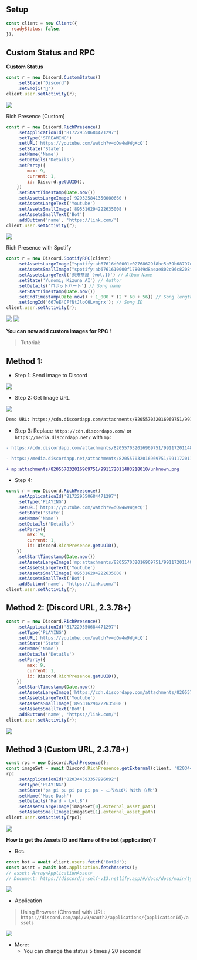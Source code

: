 ## Setup
```js
const client = new Client({
  readyStatus: false,
});
```

## Custom Status and RPC

<strong>Custom Status</strong>

```js
const r = new Discord.CustomStatus()
	.setState('Discord')
	.setEmoji('💬')
client.user.setActivity(r);
```

<img src='https://cdn.discordapp.com/attachments/820557032016969751/994318117243203758/unknown.png'>

Rich Presence [Custom]
```js
const r = new Discord.RichPresence()
	.setApplicationId('817229550684471297')
	.setType('STREAMING')
	.setURL('https://youtube.com/watch?v=dQw4w9WgXcQ')
	.setState('State')
	.setName('Name')
	.setDetails('Details')
	.setParty({
		max: 9,
		current: 1,
		id: Discord.getUUID(),
	})
	.setStartTimestamp(Date.now())
	.setAssetsLargeImage('929325841350000660')
	.setAssetsLargeText('Youtube')
	.setAssetsSmallImage('895316294222635008')
	.setAssetsSmallText('Bot')
	.addButton('name', 'https://link.com/')
client.user.setActivity(r);
```
<img src='https://cdn.discordapp.com/attachments/820557032016969751/994300662378676264/unknown.png'>

Rich Presence with Spotify
```js
const r = new Discord.SpotifyRPC(client)
	.setAssetsLargeImage("spotify:ab67616d00001e02768629f8bc5b39b68797d1bb") // Image ID
	.setAssetsSmallImage("spotify:ab6761610000f178049d8aeae802c96c8208f3b7") // Image ID
	.setAssetsLargeText('未来茶屋 (vol.1)') // Album Name
	.setState('Yunomi; Kizuna AI') // Author
	.setDetails('ロボットハート') // Song name
	.setStartTimestamp(Date.now())
	.setEndTimestamp(Date.now() + 1_000 * (2 * 60 + 56)) // Song length = 2m56s
	.setSongId('667eE4CFfNtJloC6Lvmgrx'); // Song ID
client.user.setActivity(r);
```
<img src='https://cdn.discordapp.com/attachments/820557032016969751/994512257914515456/unknown.png'>
<img src='https://cdn.discordapp.com/attachments/820557032016969751/994512258128420944/unknown.png'>


<strong>You can now add custom images for RPC !</strong>

> Tutorial:

## Method 1:

+ Step 1: Send image to Discord

<img src='https://cdn.discordapp.com/attachments/820557032016969751/995297572732284968/unknown.png'>

+ Step 2: Get Image URL

<img src='https://cdn.discordapp.com/attachments/820557032016969751/995298082474426418/unknown.png'>

```sh
Demo URL: https://cdn.discordapp.com/attachments/820557032016969751/991172011483218010/unknown.png
```

+ Step 3: Replace `https://cdn.discordapp.com/` or `https://media.discordapp.net/` with `mp:`

```diff
- https://cdn.discordapp.com/attachments/820557032016969751/991172011483218010/unknown.png

- https://media.discordapp.net/attachments/820557032016969751/991172011483218010/unknown.png

+ mp:attachments/820557032016969751/991172011483218010/unknown.png

```

+ Step 4:

```js
const r = new Discord.RichPresence()
	.setApplicationId('817229550684471297')
	.setType('PLAYING')
	.setURL('https://youtube.com/watch?v=dQw4w9WgXcQ')
	.setState('State')
	.setName('Name')
	.setDetails('Details')
	.setParty({
		max: 9,
		current: 1,
		id: Discord.RichPresence.getUUID(),
	})
	.setStartTimestamp(Date.now())
	.setAssetsLargeImage('mp:attachments/820557032016969751/991172011483218010/unknown.png')
	.setAssetsLargeText('Youtube')
	.setAssetsSmallImage('895316294222635008')
	.setAssetsSmallText('Bot')
	.addButton('name', 'https://link.com/')
client.user.setActivity(r);
```

## Method 2: (Discord URL, 2.3.78+)

```js
const r = new Discord.RichPresence()
	.setApplicationId('817229550684471297')
	.setType('PLAYING')
	.setURL('https://youtube.com/watch?v=dQw4w9WgXcQ')
	.setState('State')
	.setName('Name')
	.setDetails('Details')
	.setParty({
		max: 9,
		current: 1,
		id: Discord.RichPresence.getUUID(),
	})
	.setStartTimestamp(Date.now())
	.setAssetsLargeImage('https://cdn.discordapp.com/attachments/820557032016969751/991172011483218010/unknown.png')
	.setAssetsLargeText('Youtube')
	.setAssetsSmallImage('895316294222635008')
	.setAssetsSmallText('Bot')
	.addButton('name', 'https://link.com/')
client.user.setActivity(r);
```

<img src='https://cdn.discordapp.com/attachments/820557032016969751/995301015257616414/unknown.png'>

## Method 3 (Custom URL, 2.3.78+)

```js
const rpc = new Discord.RichPresence();
const imageSet = await Discord.RichPresence.getExternal(client, '820344593357996092', 'https://musedash.moe/covers/papipupipupipa_cover.hash.93ae31d41.png', 'https://musedash.moe/covers/lights_of_muse_cover.hash.1c18e1e22.png')
rpc
	.setApplicationId('820344593357996092')
	.setType('PLAYING')
	.setState('pa pi pu pi pu pi pa - ころねぽち With 立秋')
	.setName('Muse Dash')
	.setDetails('Hard - Lvl.8')
	.setAssetsLargeImage(imageSet[0].external_asset_path)
	.setAssetsSmallImage(imageSet[1].external_asset_path)
client.user.setActivity(rpc);
```

<img src='https://cdn.discordapp.com/attachments/820557032016969751/997781209998434355/unknown.png'>

<strong>How to get the Assets ID and Name of the bot (application) ?</strong>

- Bot:
```js
const bot = await client.users.fetch('BotId');
const asset = await bot.application.fetchAssets();
// asset: Array<ApplicationAsset>
// Document: https://discordjs-self-v13.netlify.app/#/docs/docs/main/typedef/ApplicationAsset
```
<img src='https://cdn.discordapp.com/attachments/820557032016969751/995307830028550204/unknown.png'>

- Application
> Using Browser (Chrome) with URL: `https://discord.com/api/v9/oauth2/applications/{applicationId}/assets`
<img src='https://cdn.discordapp.com/attachments/820557032016969751/995307606115618926/unknown.png'>

- More: 
  - You can change the status 5 times / 20 seconds!
